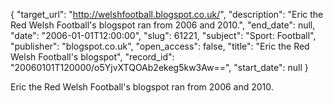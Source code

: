 {
  "target_url": "http://welshfootball.blogspot.co.uk/", 
  "description": "Eric the Red Welsh Football's blogspot ran from 2006 and 2010.", 
  "end_date": null, 
  "date": "2006-01-01T12:00:00", 
  "slug": 61221, 
  "subject": "Sport: Football", 
  "publisher": "blogspot.co.uk", 
  "open_access": false, 
  "title": "Eric the Red Welsh Football's blogspot", 
  "record_id": "20060101T120000/o5YjvXTQOAb2ekeg5kw3Aw==", 
  "start_date": null
}

Eric the Red Welsh Football's blogspot ran from 2006 and 2010.
